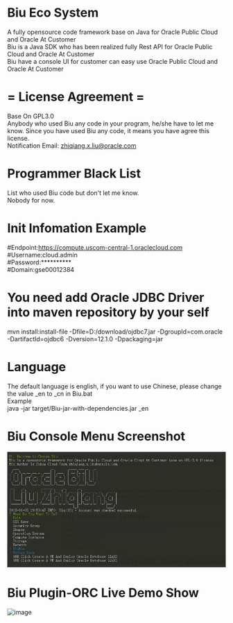# Biu Eco System

A fully opensource code framework base on Java for Oracle Public Cloud and Oracle At Customer<br />
Biu is a Java SDK who has been realized fully Rest API for Oracle Public Cloud and Oracle At Customer<br />
Biu have a console UI for customer can easy use Oracle Public Cloud and Oracle At Customer

# = License Agreement =
Base On GPL3.0<br/>
Anybody who used Biu any code in your program, he/she have to let me know. Since you have used Biu any code, it means you have agree this license.<br/>
Notification Email: zhiqiang.x.liu@oracle.com

# Programmer Black List
List who used Biu code but don't let me know.<br/>
Nobody for now.

# Init Infomation Example
#Endpoint:https://compute.uscom-central-1.oraclecloud.com<br />
#Username:cloud.admin<br />
#Password:**********<br />
#Domain:gse00012384<br />

# You need add Oracle JDBC Driver into maven repository by your self
mvn install:install-file -Dfile=D:/download/ojdbc7.jar -DgroupId=com.oracle -DartifactId=ojdbc6 -Dversion=12.1.0 -Dpackaging=jar

# Language
The default language is english, if you want to use Chinese, please change the value _en to _cn in Biu.bat<br />
Example<br />
java -jar target/Biu-jar-with-dependencies.jar _en

# Biu Console Menu Screenshot
![image](https://github.com/oraclechina/Biu/blob/master/images/biu_logo.png)

# Biu Plugin-ORC Live Demo Show
![image](https://github.com/oraclechina/Biu/blob/master/images/Biu演示2.gif)
